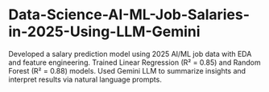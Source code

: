 # Data-Science-AI-ML-Job-Salaries-in-2025-Using-LLM-Gemini
Developed a salary prediction model using 2025 AI/ML job data with EDA and feature engineering. Trained Linear Regression (R² = 0.85) and Random Forest (R² = 0.88) models. Used Gemini LLM to summarize insights and interpret results via natural language prompts.
